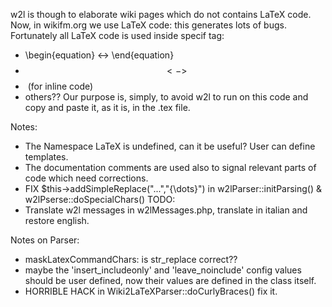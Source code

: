 w2l is though to elaborate wiki pages which do not contains LaTeX code. Now, in wikifm.org we use LaTeX code: this generates lots of bugs. Fortunately all LaTeX code is used inside specif tag:
* \begin{equation} <-> \end{equation}
* $$ <-> $$
* <math> <-> </math> (for inline code)
* others??
Our purpose is, simply, to avoid w2l to run on this code and copy and paste it, as it is, in the .tex file.

Notes:
- The Namespace LaTeX is undefined, can it be useful? User can define templates.
- The documentation comments are used also to signal relevant parts of code which need corrections.
- FIX $this->addSimpleReplace("...","{\dots}") in w2lParser::initParsing() & w2lPserse::doSpecialChars()
TODO:
- Translate w2l messages in w2lMessages.php, translate in italian and restore english.


Notes on Parser:
- maskLatexCommandChars: is str_replace correct??
- maybe the 'insert_includeonly' and 'leave_noinclude' config values should be user defined, now their values are defined in the class itself.
- HORRIBLE HACK in Wiki2LaTeXParser::doCurlyBraces() fix it.